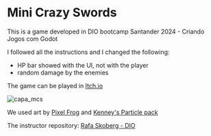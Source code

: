 # Mini Crazy Swords
This is a game developed in DIO bootcamp Santander 2024 - Criando Jogos com Godot

I followed all the instructions and I changed the following:
 - HP bar showed with the UI, not with the player
 - random damage by the enemies 

The game can be played in [Itch.io](https://thalitacolofatti.itch.io/mini-crazy-swords)

![capa_mcs](https://github.com/thalitacolofatti/mini-crazy-swords/assets/62973671/8ec93d87-451f-4041-8e0e-2f648950bfde)

We used art by [Pixel Frog](https://pixelfrog-assets.itch.io/tiny-swords)
and [Kenney's Particle pack](https://kenney.nl/assets/particle-pack)

The instructor repository: [Rafa Skoberg - DIO](https://github.com/digitalinnovationone/trilha-godot/tree/main)
